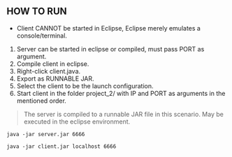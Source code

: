## HOW TO RUN

* Client CANNOT be started in Eclipse, Eclipse merely emulates a console/terminal.

1. Server can be started in eclipse or compiled, must pass PORT as argument.
2. Compile client in eclipse.
  1. Right-click client.java.
  2. Export as RUNNABLE JAR.
  3. Select the client to be the launch configuration.
3. Start client in the folder project_2/ with IP and PORT as arguments in the mentioned order.

> The server is compiled to a runnable JAR file in this scenario. May be executed in the eclipse environment.
```shell
java -jar server.jar 6666

java -jar client.jar localhost 6666
```
